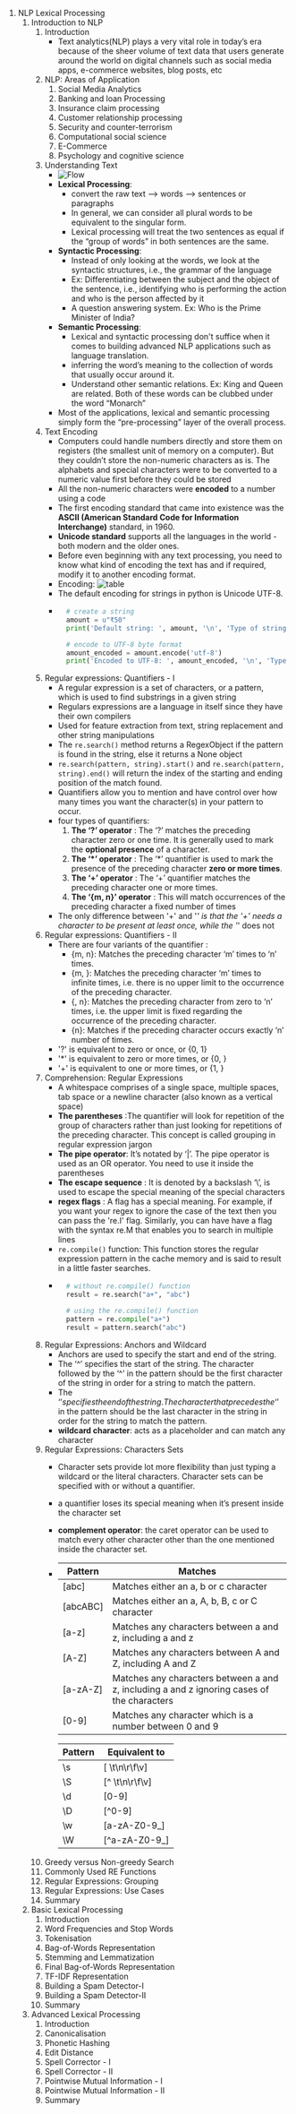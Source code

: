 1. NLP Lexical Processing
    1. Introduction to NLP
        1. Introduction
            - Text analytics(NLP) plays a very vital role in today’s era because of the sheer volume of text data that users generate around the world on digital channels such as social media apps, e-commerce websites, blog posts, etc
        2. NLP: Areas of Application
            1. Social Media Analytics
            2. Banking and loan Processing
            3. Insurance claim processing
            4. Customer relationship processing
            5. Security and counter-terrorism
            6. Computational social science
            7. E-Commerce
            8. Psychology and cognitive science
        3. Understanding Text
            * ![Flow](https://github.com/RajuMopidevi/Machine-Learning-and-Artificial-Intelligence/blob/main/05-01_LexicalProcessing/05-01_NLP_01.png?raw=true)
            * **Lexical Processing**: 
                - convert the raw text --> words --> sentences or paragraphs
                - In general, we can consider all plural words to be equivalent to the singular form.
                - Lexical processing will treat the two sentences as equal if the “group of words” in both sentences are the same.
            * **Syntactic Processing**:
                - Instead of only looking at the words, we look at the syntactic structures, i.e., the grammar of the language
                - Ex: Differentiating between the subject and the object of the sentence, i.e., identifying who is performing the action and who is the person affected by it
                - A question answering system. Ex: Who is the Prime Minister of India?
            * **Semantic Processing**: 
                - Lexical and syntactic processing don't suffice when it comes to building advanced NLP applications such as language translation.
                - inferring the word’s meaning to the collection of words that usually occur around it.
                - Understand other semantic relations. Ex: King and Queen are related. Both of these words can be clubbed under the word “Monarch”
            * Most of the applications, lexical and semantic processing simply form the “pre-processing” layer of the overall process.
        4. Text Encoding
            - Computers could handle numbers directly and store them on registers (the smallest unit of memory on a computer). But they couldn’t store the non-numeric characters as is. The alphabets and special characters were to be converted to a numeric value first before they could be stored
            - All the non-numeric characters were **encoded** to a number using a code
            - The first encoding standard that came into existence was the **ASCII (American Standard Code for Information Interchange)** standard, in 1960.
            - **Unicode standard** supports all the languages in the world - both modern and the older ones.
            - Before even beginning with any text processing, you need to know what kind of encoding the text has and if required, modify it to another encoding format.
            - Encoding: ![table](https://github.com/RajuMopidevi/Machine-Learning-and-Artificial-Intelligence/blob/main/05-01_LexicalProcessing/encoding.png?raw=true)
            - The default encoding for strings in python is Unicode UTF-8.
            - ```python
                # create a string
                amount = u"₹50"
                print('Default string: ', amount, '\n', 'Type of string', type(amount), '\n')

                # encode to UTF-8 byte format
                amount_encoded = amount.encode('utf-8')
                print('Encoded to UTF-8: ', amount_encoded, '\n', 'Type of string', type(amount_encoded), '\n')
                ```
        5. Regular expressions: Quantifiers - I
            - A regular expression is a set of characters, or a pattern, which is used to find substrings in a given string
            - Regulars expressions are a language in itself since they have their own compilers
            - Used for feature extraction from text, string replacement and other string manipulations
            - The `re.search()` method returns a RegexObject if the pattern is found in the string, else it returns a None object
            - `re.search(pattern, string).start()` and `re.search(pattern, string).end()` will return the index of the starting and ending position of the match found.
            - Quantifiers allow you to mention and have control over how many times you want the character(s) in your pattern to occur.
            - four types of quantifiers:
                1. **The ‘?’ operator** : The ‘?’ matches the preceding character zero or one time. It is generally used to mark the **optional presence** of a character.
                2. **The ‘*’ operator** : The ‘*’ quantifier is used to mark the presence of the preceding character **zero or more times**.
                3. **The ‘+’ operator** : The ‘+’ quantifier matches the preceding character one or more times.
                4. **The ‘{m, n}’ operator** : This will match occurrences of the preceding character a fixed number of times
             - The only difference between '+' and '*' is that the '+' needs a character to be present at least once, while the '*' does not
        6. Regular expressions: Quantifiers - II
            + There are four variants of the quantifier :
                - {m, n}: Matches the preceding character ‘m’ times to ‘n’ times.
                - {m, }: Matches the preceding character ‘m’ times to infinite times, i.e. there is no upper limit to the occurrence of the preceding character.
                - {, n}: Matches the preceding character from zero to ‘n’ times, i.e. the upper limit is fixed regarding the occurrence of the preceding character.
                - {n}: Matches if the preceding character occurs exactly ‘n’ number of times.
            + '?' is equivalent to zero or once, or {0, 1}
            + '*' is equivalent to zero or more times, or {0, }
            + '+' is equivalent to one or more times, or {1, }
        7. Comprehension: Regular Expressions
            - A whitespace comprises of a single space, multiple spaces, tab space or a newline character (also known as a vertical space)
            - **The parentheses** :The quantifier will look for repetition of the group of characters rather than just looking for repetitions of the preceding character. This concept is called grouping in regular expression jargon
            - **The pipe operator**: It’s notated by ‘|’. The pipe operator is used as an OR operator. You need to use it inside the parentheses
            - **The escape sequence** : It is denoted by a backslash ‘\’, is used to escape the special meaning of the special characters
            - **regex flags** :  A flag has a special meaning. For example, if you want your regex to ignore the case of the text then you can pass the 're.I' flag. Similarly, you can have have a flag with the syntax re.M that enables you to search in multiple lines
            - `re.compile()` function: This function stores the regular expression pattern in the cache memory and is said to result in a little faster searches.
            - ```python
                # without re.compile() function
                result = re.search("a+", "abc")

                # using the re.compile() function
                pattern = re.compile("a+")
                result = pattern.search("abc")
                ```
        8. Regular Expressions: Anchors and Wildcard
            - Anchors are used to specify the start and end of the string.
            - The ‘^’ specifies the start of the string. The character followed by the ‘^’ in the pattern should be the first character of the string in order for a string to match the pattern.
            - The ‘$’ specifies the end of the string. The character that precedes the ‘$’ in the pattern should be the last character in the string in order for the string to match the pattern.
            - **wildcard character**: acts as a placeholder and can match any character
        9. Regular Expressions: Characters Sets
            - Character sets provide lot more flexibility than just typing a wildcard or the literal characters. Character sets can be specified with or without a quantifier. 
            - a quantifier loses its special meaning when it’s present inside the character set
            - **complement operator**: the caret operator can be used to match every other character other than the one mentioned inside the character set. 
            -   | Pattern  | Matches                                                                                    |
                |----------|--------------------------------------------------------------------------------------------|
                | [abc]    | Matches either an a, b or c character                                                      |
                | [abcABC] | Matches either an a, A, b, B, c or C character                                             |
                | [a-z]    | Matches any characters between a and z, including a and z                                  |
                | [A-Z]    | Matches any characters between A and Z, including A and Z                                  |
                | [a-zA-Z] | Matches any characters between a and z, including a and z ignoring cases of the characters |
                | [0-9]    | Matches any character which is a number between 0 and 9                                    |
                
                | Pattern  | Equivalent to    |
                |----------|------------------|
                | \s       | [ \t\n\r\f\v]    |
                | \S       | [^ \t\n\r\f\v]   |
                | \d       | [0-9]            |
                | \D       | [^0-9]           |
                | \w       | [a-zA-Z0-9_]     |
                | \W       | [^a-zA-Z0-9_]    |
        12. Greedy versus Non-greedy Search
        13. Commonly Used RE Functions
        14. Regular Expressions: Grouping
        15. Regular Expressions: Use Cases
        16. Summary
    2. Basic Lexical Processing
        1. Introduction
        2. Word Frequencies and Stop Words
        3. Tokenisation
        4. Bag-of-Words Representation
        5. Stemming and Lemmatization
        6. Final Bag-of-Words Representation
        7. TF-IDF Representation
        8. Building a Spam Detector-I
        9. Building a Spam Detector-II
        10. Summary
    3. Advanced Lexical Processing
        1. Introduction
        2. Canonicalisation
        3. Phonetic Hashing
        4. Edit Distance
        5. Spell Corrector - I
        6. Spell Corrector - II
        7. Pointwise Mutual Information - I
        8. Pointwise Mutual Information - II
        9. Summary
